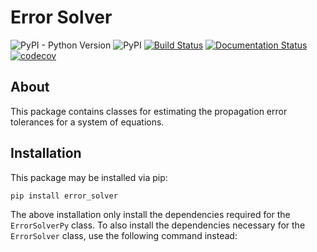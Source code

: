 # Error Solver

![PyPI - Python Version](https://img.shields.io/pypi/pyversions/error_solver.svg)
![PyPI](https://img.shields.io/pypi/v/error_solver.svg)
[![Build Status](https://travis-ci.com/mpewsey/error_solver.svg?branch=master)](https://travis-ci.com/mpewsey/error_solver)
[![Documentation Status](https://readthedocs.org/projects/error-solver/badge/?version=latest)](https://error-solver.readthedocs.io/en/latest/?badge=latest)
[![codecov](https://codecov.io/gh/mpewsey/error_solver/branch/master/graph/badge.svg)](https://codecov.io/gh/mpewsey/error_solver)

## About

This package contains classes for estimating the propagation error tolerances
for a system of equations.

## Installation

This package may be installed via pip:

```
pip install error_solver
```

The above installation only install the dependencies required for the
`ErrorSolverPy` class. To also install the dependencies necessary for the
`ErrorSolver` class, use the following command instead:

